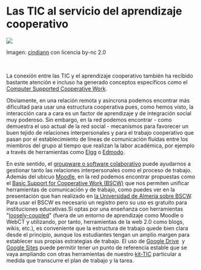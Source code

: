 
# Las TIC al servicio del aprendizaje cooperativo

![](https://github.com/catedu/abp/blob/master/img/padres_circulo.jpg)

Imagen: [cindiann](http://www.flickr.com/photos/23341397@N00/1732302968) con licencia by-nc 2.0

 

La conexión entre las TIC y el aprendizaje cooperativo también ha recibido bastante atención e incluso ha generado conceptos específicos como el [Computer Supported Cooperative Work](http://en.wikipedia.org/wiki/Computer_supported_cooperative_work).

Obviamente, en una relación remota y asíncrona podemos encontrar más dificultad para usar una estructura cooperativa pues, como hemos visto, la interacción cara a cara es un factor de aprendizaje y de integración social muy poderoso. Sin embargo, en la red podemos encontrar - como demuestra el uso actual de la red social - mecanismos para favorecer un buen tejido de relaciones interpersonales y para el trabajo cooperativo que pasan por el establecimiento de líneas de comunicación fluidas entre los miembros del grupo al tiempo que realizan la labor académica, por ejemplo a través de herramientas como [Elgg](http://www.elgg.org/) o [Edmodo](http://www.edmodo.com/).

En este sentido, el [groupware o software colaborativo](http://es.wikipedia.org/wiki/Software_colaborativo) puede ayudarnos a gestionar tanto las relaciones interpersonales como el proceso de trabajo. Además del ubicuo [Moodle](http://moodle.org/), en la red podemos encontrar propuestas como el [Basic Support for Cooperative Work (BSCW)](http://platea.pntic.mec.es/vgonzale/trabcolab_0910/) que nos permiten unificar herramientas de comunicación y de trabajo, como puedes ver en la presentación que han realizado en [la Universidad de Almería sobre BSCW](http://cms.ual.es/UAL/universidad/serviciosgenerales/eva/servicios/servicio/SERVICIO38521). Para usar el BSCW es necesario un registro pero su uso es gratuito para instituciones educativas.Si optas por una enseñanza con herramientas "[loosely-coupled](http://bathspaweb2.edublogs.org/2009/02/28/the-vle-is-dead/)" (fuera de un entorno de aprendizaje como Moodle o WebCT y utilizando, por tanto, herramientas de la web 2.0 como blogs, wikis, etc.), es conveniente que la estructura de trabajo quede bien clara desde el principio, aunque los estudiantes tengan un amplio margen para establecer sus propias estrategias de trabajo. El uso de [Google Drive](http://drive.google.com)  y [Google Sites](https://sites.google.com/site/webscolaborativas/home) puede permitir tener un punto de referencia estable que se vaya ampliando con otras herramientas de nuestro [kit-TIC](http://www.educacontic.es/blog/kit-basico-para-utilizar-las-tic-en-el-aula) particular a medida que transcurre el plan de trabajo y la tarea.


